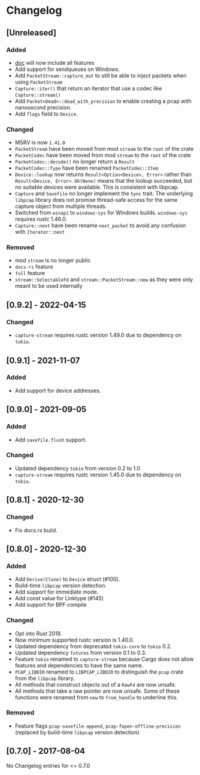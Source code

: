 # Changelog

## [Unreleased]

### Added

- [doc](https://docs.rs/pcap/latest/pcap/) will now include all features
- Add support for sendqueues on Windows.
- Add `PacketStream::capture_mut` to still be able to inject packets when using `PacketStream`
- `Capture::iter()` that return an iterator that use a codec like `Capture::stream()`
 - Add `Packet<Dead>::dead_with_precision` to enable creating a pcap with nanosecond precision.
 - Add `flags` field to `Device`.

### Changed

- MSRV is now `1.41.0`
- `PacketStream` have been moved from mod `stream` to the `root` of the crate
- `PacketCodec` have been moved from mod `stream` to the `root` of the crate
- `PacketCodec::decode()` no longer return a `Result`
- `PacketCodec::Type` have been renamed `PacketCodec::Item`
- `Device::lookup` now returns `Result<Option<Device>, Error>` rather than `Result<Device, Error>`. `Ok(None)` means that the lookup succeeded, but no suitable devices were available. This is consistent with libpcap.
- `Capture` and `Savefile` no longer implement the `Sync` trait. The underlying `libpcap` library does not promise thread-safe access for the same capture object from multiple threads.
- Switched from `winapi` to `windows-sys` for Windows builds. `windows-sys` requires rustc 1.46.0.
- `Capture::next` have been rename `next_packet` to avoid any confusion with `Iterator::next`

### Removed

- mod `stream` is no longer public
- `docs-rs` feature
- `full` feature
- `stream::SelectableFd` and `stream::PacketStream::new` as they were only meant to be used internally

## [0.9.2] - 2022-04-15

### Changed

- `capture-stream` requires rustc version 1.49.0 due to dependency on `tokio`.

## [0.9.1] - 2021-11-07

### Added

- Add support for device addresses.

## [0.9.0] - 2021-09-05

### Added

- Add `savefile.flush` support.

### Changed

- Updated dependency `tokio` from version 0.2 to 1.0
- `capture-stream` requires rustc version 1.45.0 due to dependency on `tokio`.

## [0.8.1] - 2020-12-30

### Changed

- Fix docs.rs build.

## [0.8.0] - 2020-12-30

### Added

- Add `Derive(Clone)` to `Device` struct (#100).
- Build-time `libpcap` version detection.
- Add support for immediate mode.
- Add const value for Linktype (#145)
- Add support for BPF compile

### Changed

- Opt into Rust 2018.
- Now minimum supported rustc version is 1.40.0.
- Updated dependency from deprecated `tokio-core` to `tokio` 0.2.
- Updated dependency `futures` from version 0.1 to 0.3.
- Feature `tokio` renamed to `capture-stream` because Cargo does not allow
  features and dependencies to have the same name.
- `PCAP_LIBDIR` renamed to `LIBPCAP_LIBDIR` to distinguish the `pcap` crate
  from the `libpcap` library.
- All methods that construct objects out of a `RawFd` are now unsafe.
- All methods that take a raw pointer are now unsafe. Some of these functions
  were renamed from `new` to `from_handle` to underline this.

### Removed

- Feature flags `pcap-savefile-append`, `pcap-fopen-offline-precision`
  (replaced by build-time `libpcap` version detection)

## [0.7.0] - 2017-08-04

No Changelog entries for <= 0.7.0
